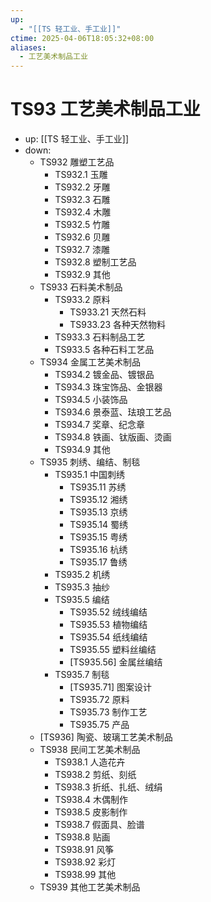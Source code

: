 ```yaml
---
up:
  - "[[TS 轻工业、手工业]]"
ctime: 2025-04-06T18:05:32+08:00
aliases:
  - 工艺美术制品工业
---
```


# TS93 工艺美术制品工业

- up: [[TS 轻工业、手工业]]
- down:	
	- TS932 雕塑工艺品
		- TS932.1 玉雕
		- TS932.2 牙雕
		- TS932.3 石雕
		- TS932.4 木雕
		- TS932.5 竹雕
		- TS932.6 贝雕
		- TS932.7 漆雕
		- TS932.8 塑制工艺品
		- TS932.9 其他
	- TS933 石料美术制品
		- TS933.2 原料
			- TS933.21 天然石料
			- TS933.23 各种天然物料
		- TS933.3 石料制品工艺
		- TS933.5 各种石料工艺品
	- TS934 金属工艺美术制品
		- TS934.2 镀金品、镀银品
		- TS934.3 珠宝饰品、金银器
		- TS934.5 小装饰品
		- TS934.6 景泰蓝、珐琅工艺品
		- TS934.7 奖章、纪念章
		- TS934.8 铁画、钛版画、烫画
		- TS934.9 其他
	- TS935 刺绣、编结、制毯
		- TS935.1 中国刺绣
			- TS935.11 苏绣
			- TS935.12 湘绣
			- TS935.13 京绣
			- TS935.14 蜀绣
			- TS935.15 粤绣
			- TS935.16 杭绣
			- TS935.17 鲁绣
		- TS935.2 机绣
		- TS935.3 抽纱
		- TS935.5 编结
			- TS935.52 绒线编结
			- TS935.53 植物编结
			- TS935.54 纸线编结
			- TS935.55 塑料丝编结
			- [TS935.56] 金属丝编结
		- TS935.7 制毯
			- [TS935.71] 图案设计
			- TS935.72 原料
			- TS935.73 制作工艺
			- TS935.75 产品
	- [TS936] 陶瓷、玻璃工艺美术制品
	- TS938 民间工艺美术制品
		- TS938.1 人造花卉
		- TS938.2 剪纸、刻纸
		- TS938.3 折纸、扎纸、绒绢
		- TS938.4 木偶制作
		- TS938.5 皮影制作
		- TS938.7 假面具、脸谱
		- TS938.8 贴画
		- TS938.91 风筝
		- TS938.92 彩灯
		- TS938.99 其他
	- TS939 其他工艺美术制品
			
